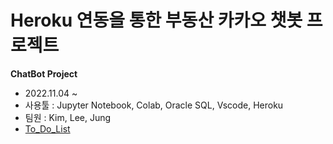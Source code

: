 # Heroku 연동을 통한 부동산 카카오 챗봇 프로젝트
**ChatBot Project**
+ 2022.11.04 ~
+ 사용툴 : Jupyter Notebook, Colab, Oracle SQL, Vscode, Heroku
+ 팀원 : Kim, Lee, Jung
+ [To_Do_List](To_Do_List.md)
